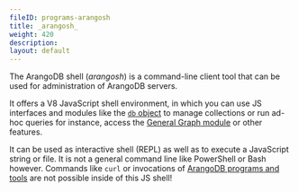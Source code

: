 ```yaml
---
fileID: programs-arangosh
title: _arangosh_
weight: 420
description: 
layout: default
---
```

The ArangoDB shell (_arangosh_) is a command-line client tool that can be used
for administration of ArangoDB servers.

It offers a V8 JavaScript shell environment, in which you can use JS interfaces
and modules like the [`db` object](../../appendix/references/appendix-references-dbobject) to
manage collections or run ad-hoc queries for instance, access the
[General Graph module](../../graphs/general-graphs/) or other features.

It can be used as interactive shell (REPL) as well as to execute a JavaScript
string or file. It is not a general command line like PowerShell or Bash however.
Commands like `curl` or invocations of [ArangoDB programs and tools](../)
are not possible inside of this JS shell!
